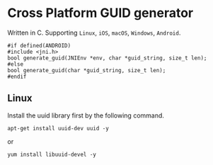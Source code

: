 # Cross Platform GUID generator

Written in C. Supporting `Linux`, `iOS`, `macOS`, `Windows`, `Android`.

```
#if defined(ANDROID)
#include <jni.h>
bool generate_guid(JNIEnv *env, char *guid_string, size_t len);
#else
bool generate_guid(char *guid_string, size_t len);
#endif
```

## Linux
Install the uuid library first by the following command.
```
apt-get install uuid-dev uuid -y
```
or
```
yum install libuuid-devel -y
```
